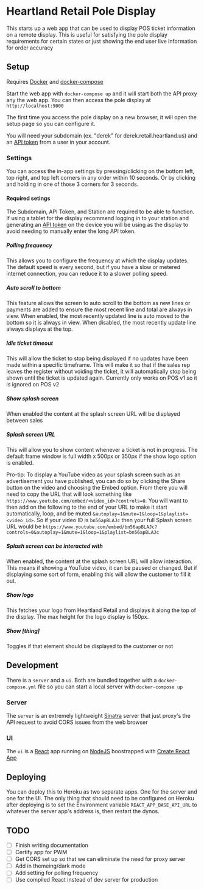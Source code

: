 # Heartland Retail Pole Display

This starts up a web app that can be used to display POS ticket information on a remote display. This is useful for satisfying the pole display requirements for certain states or just showing the end user live information for order accuracy

## Setup

Requires [Docker](https://docs.docker.com/get-docker/) and [docker-compose](https://docs.docker.com/compose/install/)

Start the web app with `docker-compose up` and it will start both the API proxy any the web app. You can then access the pole display at `http://localhost:9000`

The first time you access the pole display on a new browser, it will open the setup page so you can configure it.

You will need your subdomain (ex. "derek" for derek.retail.heartland.us) and an [API token](https://dev.retail.heartland.us/#authentication) from a user in your account.

### Settings

You can access the in-app settings by pressing/clicking on the bottom left, top right, and top left corners in any order within 10 seconds. Or by clicking and holding in one of those 3 corners for 3 seconds.

#### Required setings

The Subdomain, API Token, and Station are required to be able to function. If using a tablet for the display recommend logging in to your station and generating an [API token](https://dev.retail.heartland.us/#authentication) on the device you will be using as the display to avoid needing to manually enter the long API token.

##### Polling frequency

This allows you to configure the frequency at which the display updates. The default speed is every second, but if you have a slow or metered internet connection, you can reduce it to a slower polling speed.

##### Auto scroll to bottom

This feature allows the screen to auto scroll to the bottom as new lines or payments are added to ensure the most recent line and total are always in view. When enabled, the most recently updated line is auto moved to the bottom so it is always in view. When disabled, the most recently update line always displays at the top.

##### Idle ticket timeout

This will allow the ticket to stop being displayed if no updates have been made within a specific timeframe. This will make it so that if the sales rep leaves the register without voiding the ticket, it will automatically stop being shown until the ticket is updated again. Currently only works on POS v1 so it is ignored on POS v2

##### Show splash screen

When enabled the content at the splash screen URL will be displayed between sales

##### Splash screen URL

This will allow you to show content whenever a ticket is not in progress. The default frame window is full width x 500px or 350px if the show logo option is enabled.

Pro-tip: To display a YouTube video as your splash screen such as an advertisement you have published, you can do so by clicking the Share button on the video and choosing the Embed option. From there you will need to copy the URL that will look something like `https://www.youtube.com/embed/<video_id>?controls=0`. You will want to then add on the following to the end of your URL to make it start automatically, loop, and be muted `&autoplay=1&mute=1&loop=1&playlist=<video_id>`. So if your video ID is `bn56apBLAJc` then your full Splash screen URL would be `https://www.youtube.com/embed/bn56apBLAJc?controls=0&autoplay=1&mute=1&loop=1&playlist=bn56apBLAJc`

##### Splash screen can be interacted with

When enabled, the content at the splash screen URL will allow interaction. This means if showing a YouTube video, it can be paused or changed. But if displaying some sort of form, enabling this will allow the customer to fill it out.

##### Show logo

This fetches your logo from Heartland Retail and displays it along the top of the display. The max height for the logo display is 150px.

##### Show [thing]

Toggles if that element should be displayed to the customer or not

## Development

There is a `server` and a `ui`. Both are bundled together with a `docker-compose.yml` file so you can start a local server with `docker-compose up`

### Server

The `server` is an extremely lightweight [Sinatra](http://sinatrarb.com/) server that just proxy's the API request to avoid CORS issues from the web browser

### UI

The `ui` is a [React](https://reactjs.org/) app running on [NodeJS](https://nodejs.org/en/) boostrapped with [Create React App](https://github.com/facebook/create-react-app)

## Deploying

You can deploy this to Heroku as two separate apps. One for the server and one for the UI. The only thing that should need to be configured on Heroku after deploying is to set the Environment variable `REACT_APP_BASE_API_URL` to whatever the server app's address is, then restart the dynos.

## TODO

- [ ] Finish writing documentation
- [ ] Certify app for PWM
- [ ] Get CORS set up so that we can eliminate the need for proxy server
- [ ] Add in themeing/dark mode
- [ ] Add setting for polling frequency
- [ ] Use compiled React instead of dev server for production
